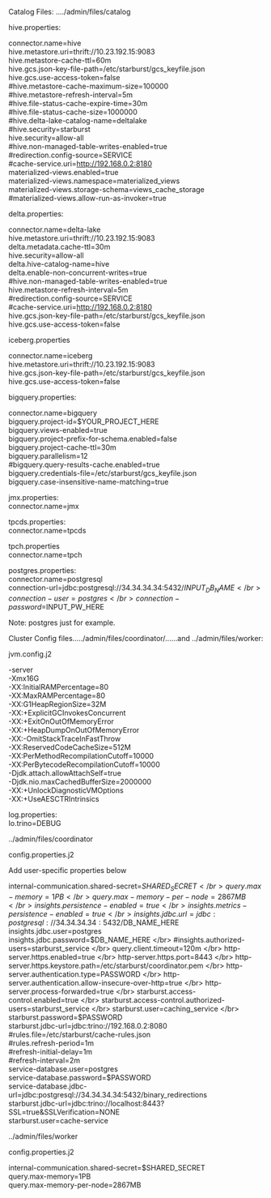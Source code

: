 Catalog Files: …./admin/files/catalog

hive.properties:

connector.name=hive </br>
hive.metastore.uri=thrift://10.23.192.15:9083 </br>
hive.metastore-cache-ttl=60m </br>
hive.gcs.json-key-file-path=/etc/starburst/gcs_keyfile.json </br>
hive.gcs.use-access-token=false </br>
#hive.metastore-cache-maximum-size=100000 </br>
#hive.metastore-refresh-interval=5m </br>
#hive.file-status-cache-expire-time=30m </br>
#hive.file-status-cache-size=1000000 </br>
#hive.delta-lake-catalog-name=deltalake </br>
#hive.security=starburst </br>
hive.security=allow-all </br>
#hive.non-managed-table-writes-enabled=true </br>
#redirection.config-source=SERVICE </br>
#cache-service.uri=http://192.168.0.2:8180 </br>
materialized-views.enabled=true </br>
materialized-views.namespace=materialized_views </br>
materialized-views.storage-schema=views_cache_storage	</br>
#materialized-views.allow-run-as-invoker=true </br>

delta.properties: </br>

connector.name=delta-lake </br>
hive.metastore.uri=thrift://10.23.192.15:9083 </br>
delta.metadata.cache-ttl=30m </br>
hive.security=allow-all </br>
delta.hive-catalog-name=hive </br>
delta.enable-non-concurrent-writes=true </br>
#hive.non-managed-table-writes-enabled=true </br>
hive.metastore-refresh-interval=5m </br>
#redirection.config-source=SERVICE </br>
#cache-service.uri=http://192.168.0.2:8180 </br>
hive.gcs.json-key-file-path=/etc/starburst/gcs_keyfile.json </br>
hive.gcs.use-access-token=false </br>


iceberg.properties </br>

connector.name=iceberg </br>
hive.metastore.uri=thrift://10.23.192.15:9083 </br>
hive.gcs.json-key-file-path=/etc/starburst/gcs_keyfile.json </br>
hive.gcs.use-access-token=false </br>


bigquery.properties: </br>

connector.name=bigquery </br>
bigquery.project-id=$YOUR_PROJECT_HERE </br>
bigquery.views-enabled=true </br>
bigquery.project-prefix-for-schema.enabled=false </br>
bigquery.project-cache-ttl=30m </br>
bigquery.parallelism=12 </br>
#bigquery.query-results-cache.enabled=true </br>
bigquery.credentials-file=/etc/starburst/gcs_keyfile.json </br>
bigquery.case-insensitive-name-matching=true </br>


jmx.properties: </br>
connector.name=jmx </br>

tpcds.properties: </br>
connector.name=tpcds </br>

tpch.properties </br>
connector.name=tpch </br>

postgres.properties: </br>
connector.name=postgresql </br>
connection-url=jdbc:postgresql://34.34.34.34:5432/$INPUT_DB_NAME </br>
connection-user=postgres </br>
connection-password=$INPUT_PW_HERE </br>



Note: postgres just for example. </br>


Cluster Config files…../admin/files/coordinator/......and ../admin/files/worker: </br>

jvm.config.j2 </br>

-server </br>
-Xmx16G </br>
-XX:InitialRAMPercentage=80 </br>
-XX:MaxRAMPercentage=80 </br>
-XX:G1HeapRegionSize=32M </br>
-XX:+ExplicitGCInvokesConcurrent </br>
-XX:+ExitOnOutOfMemoryError </br>
-XX:+HeapDumpOnOutOfMemoryError </br>
-XX:-OmitStackTraceInFastThrow </br>
-XX:ReservedCodeCacheSize=512M </br>
-XX:PerMethodRecompilationCutoff=10000 </br>
-XX:PerBytecodeRecompilationCutoff=10000 </br>
-Djdk.attach.allowAttachSelf=true </br>
-Djdk.nio.maxCachedBufferSize=2000000 </br>
-XX:+UnlockDiagnosticVMOptions </br>
-XX:+UseAESCTRIntrinsics </br>

log.properties: </br>
Io.trino=DEBUG </br>

../admin/files/coordinator</br>

config.properties.j2 </br>

Add user-specific properties below </br>

internal-communication.shared-secret=$SHARED_SECRET </br>
query.max-memory=1PB </br>
query.max-memory-per-node=2867MB </br>
insights.persistence-enabled=true </br>
insights.metrics-persistence-enabled=true </br>
insights.jdbc.url=jdbc:postgresql://34.34.34.34:5432/$DB_NAME_HERE </br>
insights.jdbc.user=postgres </br>
insights.jdbc.password=$DB_NAME_HERE </br>
#insights.authorized-users=starburst_service </br>
query.client.timeout=120m </br>
http-server.https.enabled=true </br>
http-server.https.port=8443 </br>
http-server.https.keystore.path=/etc/starburst/coordinator.pem </br>
http-server.authentication.type=PASSWORD </br>
http-server.authentication.allow-insecure-over-http=true </br>
http-server.process-forwarded=true </br>
starburst.access-control.enabled=true </br>
starburst.access-control.authorized-users=starburst_service </br>
starburst.user=caching_service </br>
starburst.password=$PASSWORD </br>
starburst.jdbc-url=jdbc:trino://192.168.0.2:8080 </br>
#rules.file=/etc/starburst/cache-rules.json </br>
#rules.refresh-period=1m </br>
#refresh-initial-delay=1m </br>
#refresh-interval=2m </br>
service-database.user=postgres </br>
service-database.password=$PASSWORD </br>
service-database.jdbc-url=jdbc:postgresql://34.34.34.34:5432/binary_redirections </br>
starburst.jdbc-url=jdbc:trino://localhost:8443?SSL=true&SSLVerification=NONE </br>
starburst.user=cache-service


../admin/files/worker </br>

config.properties.j2 </br>

internal-communication.shared-secret=$SHARED_SECRET </br>
query.max-memory=1PB </br>
query.max-memory-per-node=2867MB </br>
